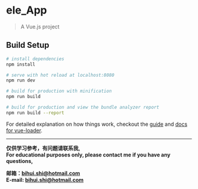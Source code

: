 # ele_App

> A Vue.js project

## Build Setup

``` bash
# install dependencies
npm install

# serve with hot reload at localhost:8080
npm run dev

# build for production with minification
npm run build

# build for production and view the bundle analyzer report
npm run build --report
```

For detailed explanation on how things work, checkout the [guide](http://vuejs-templates.github.io/webpack/) and [docs for vue-loader](http://vuejs.github.io/vue-loader).


----------
**仅供学习参考，有问题请联系我,<br>
For educational purposes only, please contact me if you have any questions,**

 **邮箱：bihui.shi@hotmail.com<br>
E-mail: bihui.shi@hotmail.com**
